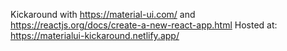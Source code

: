 Kickaround with https://material-ui.com/ and https://reactjs.org/docs/create-a-new-react-app.html
Hosted at: https://materialui-kickaround.netlify.app/
